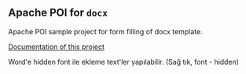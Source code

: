 ## Apache POI for `docx`

Apache POI sample project for form filling of docx template.

[Documentation of this project](https://isurunuwanthilaka.github.io/engineering/2020/10/17/apache-poi)


Word'e hidden font ile ekleme text'ler yapılabilir.  (Sağ tık, font - hidden)

